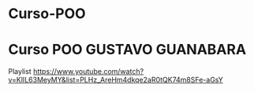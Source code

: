 # Curso-POO

<h1>Curso POO GUSTAVO GUANABARA </h1>

Playlist https://www.youtube.com/watch?v=KlIL63MeyMY&list=PLHz_AreHm4dkqe2aR0tQK74m8SFe-aGsY 
